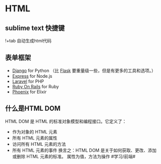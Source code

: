 # HTML
## sublime text 快捷键
!+tab 自动生成html代码

## 表单框架
*  [Django](https://developer.mozilla.org/en-US/docs/Learn/Server-side/Django)  for Python （比 [Flask](http://flask.pocoo.org/) 要重量级一些，但是有更多的工具和选项。）
*  [Express](https://developer.mozilla.org/en-US/docs/Learn/Server-side/Express_Nodejs)  for Node.js
*  [Laravel](https://laravel.com/)  for PHP
*  [Ruby On Rails](https://rubyonrails.org/)  for Ruby
*  [Phoenix](https://phoenixframework.org/)  for Elixir
## 什么是HTML DOM
HTML DOM 是 HTML 的标准对象模型和编程接口。它定义了：
* 作为对象的 HTML 元素
* 所有 HTML 元素的属性
* 访问所有 HTML 元素的方法
* 所有 HTML 元素的事件
换言之：HTML DOM 是关于如何获取、更改、添加或删除 HTML 元素的标准。
属性为值，方法为操作
#学习/前端#